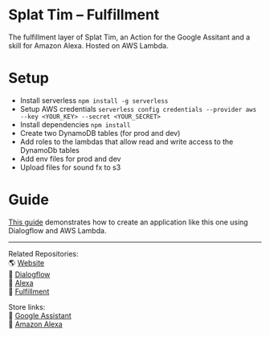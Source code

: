 # Splat Tim – Fulfillment

The fulfillment layer of Splat Tim, an Action for the Google Assitant and a skill for Amazon Alexa. Hosted on AWS Lambda.

# Setup

- Install serverless `npm install -g serverless`
- Setup AWS credentials `serverless config credentials --provider aws --key <YOUR_KEY> --secret <YOUR_SECRET>`
- Install dependencies `npm install`
- Create two DynamoDB tables (for prod and dev)
- Add roles to the lambdas that allow read and write access to the DynamoDb tables
- Add env files for prod and dev
- Upload files for sound fx to s3

# Guide

[This guide](https://medium.com/@marcorei/developing-for-the-google-assistant-using-typescript-and-amazon-web-services-e7c81df9a436) demonstrates how to create an application like this one using Dialogflow and AWS Lambda.


---

Related Repositories:  
🌎 [Website](https://github.com/marcorei/splattim-website)   
🐡 [Dialogflow](https://github.com/marcorei/splattim-dialogflow)  
🐠 [Alexa](https://github.com/marcorei/splattim-alexa)   
💬 [Fulfillment](https://github.com/marcorei/splattim-fulfillment)  

Store links:  
🦐 [Google Assistant](https://assistant.google.com/services/a/uid/000000c592ac878b?hl=en)  
🦀 [Amazon Alexa](https://www.amazon.com/dp/B07BD39BR4/)  